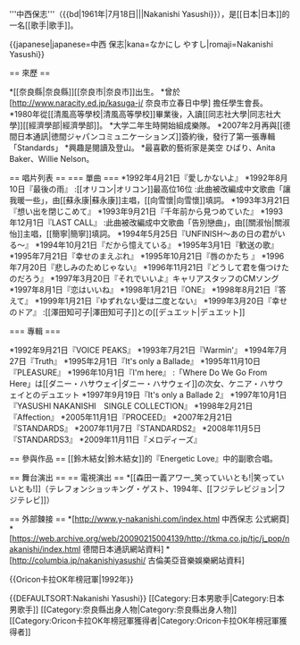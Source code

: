 '''中西保志'''（{{bd|1961年|7月18日|||Nakanishi Yasushi}}），是[[日本|日本]]的一名[[歌手|歌手]]。

{{japanese|japanese=中西 保志|kana=なかにし やすし|romaji=Nakanishi Yasushi}}

== 來歷 ==

*[[奈良縣|奈良縣]][[奈良市|奈良市]]出生。
*曾於 [http://www.naracity.ed.jp/kasuga-j/ 奈良市立春日中學] 擔任學生會長。
*1980年從[[清風高等學校|清風高等學校]]畢業後，入讀[[同志社大學|同志社大學]][[經濟學部|經濟學部]]。
*大学二年生時開始組成樂隊。
*2007年2月再與[[德間日本通訊|徳間ジャパンコミュニケーションズ]]簽約後，發行了第一張專輯「Standards」
*興趣是閱讀及登山。
*最喜歡的藝術家是美空 ひばり、Anita Baker、Willie Nelson。

== 唱片列表 ==
=== 單曲 ===
*1992年4月21日『愛しかないよ』
*1992年8月10日『最後の雨』
:[[オリコン|オリコン]]最高位16位
:此曲被改編成中文歌曲「讓我暖一些」，由[[蘇永康|蘇永康]]主唱，[[向雪懷|向雪懷]]填詞。
*1993年3月21日『想い出を閉じこめて』
*1993年9月21日『千年前から見つめていた』
*1993年12月1日『LAST CALL』
:此曲被改編成中文歌曲「告別戀曲」，由[[關淑怡|關淑怡]]主唱，[[簡寧|簡寧]]填詞。
*1994年5月25日『UNFINISH～あの日の君がいる～』
*1994年10月21日『だから憶えている』
*1995年3月1日『歓送の歌』
*1995年7月21日『幸せのまえぶれ』
*1995年10月21日『唇のかたち 』
*1996年7月20日『悲しみのためじゃない』
*1996年11月21日『どうして君を傷つけたのだろう』
*1997年3月20日『それでいいよ』キャリアスタッフのCMソング
*1997年8月1日『恋はいいね』
*1998年1月21日『ONE』
*1998年8月21日『答えて』
*1999年1月21日『ゆずれない愛は二度とない』
*1999年3月20日『幸せのドア』
:[[澤田知可子|澤田知可子]]との[[デュエット|デュエット]]

=== 專輯 ===

*1992年9月21日『VOICE PEAKS』
*1993年7月21日『Warmin'』
*1994年7月27日『Truth』
*1995年2月1日『It's only a Ballade』
*1995年11月10日『PLEASURE』
*1996年10月1日『I'm here』
:「Where Do We Go From Here」は[[ダニー・ハサウェイ|ダニー・ハサウェイ]]の次女、ケニア・ハサウェイとのデュエット
*1997年9月19日『It's only a Ballade 2』
*1997年10月1日『YASUSHI NAKANISHI　SINGLE COLLECTION』
*1998年2月21日『Affection』
*2005年11月1日『PROCEED』
*2007年2月21日『STANDARDS』
*2007年11月7日『STANDARDS2』
*2008年11月5日『STANDARDS3』
*2009年11月11日『メロディーズ』

== 參與作品 ==
[[鈴木結女|鈴木結女]]的『Energetic Love』中的副歌合唱。

== 舞台演出 ==
== 電視演出 ==
*[[森田一義アワー_笑っていいとも!|笑っていいとも!]]（テレフォンショッキング・ゲスト、1994年、[[フジテレビジョン|フジテレビ]]）

== 外部鍊接 ==
*[http://www.y-nakanishi.com/index.html 中西保志 公式網頁]
*[https://web.archive.org/web/20090215004139/http://tkma.co.jp/tjc/j_pop/nakanishi/index.html 德間日本通訊網站資料]
*[http://columbia.jp/nakanishiyasushi/ 古倫美亞音樂娛樂網站資料]

{{Oricon卡拉OK年榜冠軍|1992年}}

{{DEFAULTSORT:Nakanishi Yasushi}}
[[Category:日本男歌手|Category:日本男歌手]]
[[Category:奈良縣出身人物|Category:奈良縣出身人物]]
[[Category:Oricon卡拉OK年榜冠軍獲得者|Category:Oricon卡拉OK年榜冠軍獲得者]]